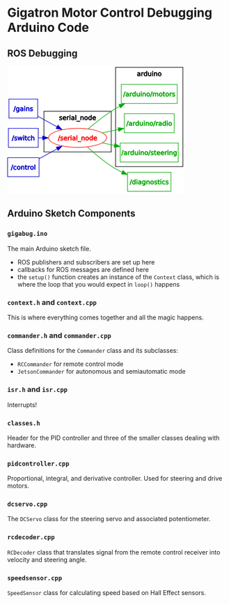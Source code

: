 # Gigatron Motor Control Debugging Arduino Code

## ROS Debugging

![ROS Debugging Topics](LOOKATME.png)


## Arduino Sketch Components

### `gigabug.ino`
The main Arduino sketch file. 
* ROS publishers and subscribers are set up here
* callbacks for ROS messages are defined here
* the `setup()` function creates an instance of the `Context` class, which is where the loop that you would expect in `loop()` happens

### `context.h` and `context.cpp`
This is where everything comes together and all the magic happens.

### `commander.h` and `commander.cpp`
Class definitions for the `Commander` class and its subclasses:
* `RCCommander` for remote control mode
* `JetsonCommander` for autonomous and semiautomatic mode

### `isr.h` and `isr.cpp`
Interrupts!

### `classes.h`
Header for the PID controller and three of the smaller classes dealing with hardware. 

### `pidcontroller.cpp`
Proportional, integral, and derivative controller. Used for steering and drive motors.

### `dcservo.cpp`
The `DCServo` class for the steering servo and associated potentiometer.

### `rcdecoder.cpp`
`RCDecoder` class that translates signal from the remote control receiver into velocity and steering angle.

### `speedsensor.cpp` 
`SpeedSensor` class for calculating speed based on Hall Effect sensors.